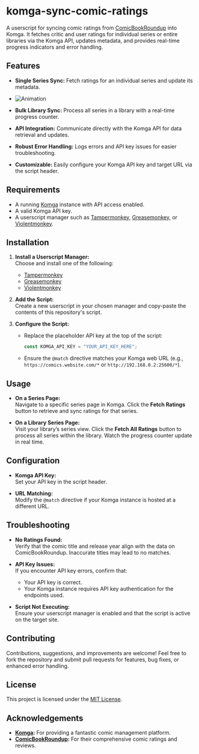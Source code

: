 # komga-sync-comic-ratings

A userscript for syncing comic ratings from [ComicBookRoundup](https://comicbookroundup.com/) into Komga. It fetches critic and user ratings for individual series or entire libraries via the Komga API, updates metadata, and provides real-time progress indicators and error handling.

## Features

- **Single Series Sync:** Fetch ratings for an individual series and update its metadata.
- ![Animation](https://github.com/user-attachments/assets/95b31ee6-2a57-478f-8f57-69a6e68d5517)

- **Bulk Library Sync:** Process all series in a library with a real-time progress counter.
- **API Integration:** Communicate directly with the Komga API for data retrieval and updates.
- **Robust Error Handling:** Logs errors and API key issues for easier troubleshooting.
- **Customizable:** Easily configure your Komga API key and target URL via the script header.

## Requirements

- A running [Komga](https://komga.org/) instance with API access enabled.
- A valid Komga API key.
- A userscript manager such as [Tampermonkey](https://www.tampermonkey.net/), [Greasemonkey](https://addons.mozilla.org/en-US/firefox/addon/greasemonkey/), or [Violentmonkey](https://violentmonkey.github.io/).

## Installation

1. **Install a Userscript Manager:**  
   Choose and install one of the following:
   - [Tampermonkey](https://www.tampermonkey.net/)
   - [Greasemonkey](https://addons.mozilla.org/en-US/firefox/addon/greasemonkey/)
   - [Violentmonkey](https://violentmonkey.github.io/)

2. **Add the Script:**  
   Create a new userscript in your chosen manager and copy-paste the contents of this repository's script.

3. **Configure the Script:**  
   - Replace the placeholder API key at the top of the script:
     ```js
     const KOMGA_API_KEY = "YOUR_API_KEY_HERE";
     ```
   - Ensure the `@match` directive matches your Komga web URL (e.g., `https://comics.website.com/*` or `http://192.168.0.2:25600/*`).

## Usage

- **On a Series Page:**  
  Navigate to a specific series page in Komga. Click the **Fetch Ratings** button to retrieve and sync ratings for that series.

- **On a Library Series Page:**  
  Visit your library’s series view. Click the **Fetch All Ratings** button to process all series within the library. Watch the progress counter update in real time.

## Configuration

- **Komga API Key:**  
  Set your API key in the script header.

- **URL Matching:**  
  Modify the `@match` directive if your Komga instance is hosted at a different URL.

## Troubleshooting

- **No Ratings Found:**  
  Verify that the comic title and release year align with the data on ComicBookRoundup. Inaccurate titles may lead to no matches.

- **API Key Issues:**  
  If you encounter API key errors, confirm that:
  - Your API key is correct.
  - Your Komga instance requires API key authentication for the endpoints used.

- **Script Not Executing:**  
  Ensure your userscript manager is enabled and that the script is active on the target site.

## Contributing

Contributions, suggestions, and improvements are welcome! Feel free to fork the repository and submit pull requests for features, bug fixes, or enhanced error handling.

## License

This project is licensed under the [MIT License](LICENSE).

## Acknowledgements

- **[Komga](https://komga.org/):** For providing a fantastic comic management platform.
- **[ComicBookRoundup](https://comicbookroundup.com/):** For their comprehensive comic ratings and reviews.
